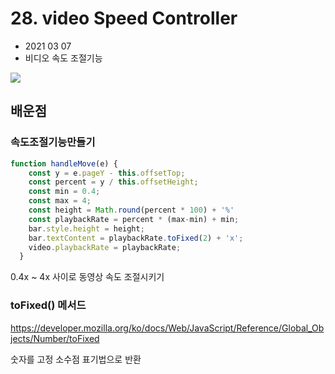 # 28. video Speed Controller

- 2021 03 07
- 비디오 속도 조절기능

![](C:\Users\multicampus\Desktop\SJ\JavaScript30\image\28.gif)

## 배운점

### 속도조절기능만들기

```javascript
function handleMove(e) {
    const y = e.pageY - this.offsetTop;
    const percent = y / this.offsetHeight;
    const min = 0.4;
    const max = 4;
    const height = Math.round(percent * 100) + '%'
    const playbackRate = percent * (max-min) + min;
    bar.style.height = height;
    bar.textContent = playbackRate.toFixed(2) + 'x';
    video.playbackRate = playbackRate;
  }
```

0.4x ~ 4x 사이로 동영상 속도 조절시키기

### toFixed() 메서드

https://developer.mozilla.org/ko/docs/Web/JavaScript/Reference/Global_Objects/Number/toFixed

숫자를 고정 소수점 표기법으로 반환